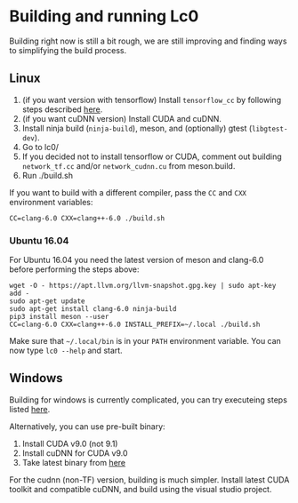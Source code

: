 # Building and running Lc0

Building right now is still a bit rough, we are still improving and finding ways to simplifying the build process.

## Linux

1. (if you want version with tensorflow) Install `tensorflow_cc` by following steps described [here](https://github.com/FloopCZ/tensorflow_cc).
2. (if you want cuDNN version) Install CUDA and cuDNN.
3. Install ninja build (`ninja-build`), meson, and (optionally) gtest (`libgtest-dev`).
4. Go to lc0/
5. If you decided not to install tensorflow or CUDA, comment out building `network_tf.cc` and/or `network_cudnn.cu` from meson.build.
6. Run ./build.sh

If you want to build with a different compiler, pass the `CC` and `CXX` environment variables:

    CC=clang-6.0 CXX=clang++-6.0 ./build.sh

### Ubuntu 16.04

For Ubuntu 16.04 you need the latest version of meson and clang-6.0 before performing the steps above:

    wget -O - https://apt.llvm.org/llvm-snapshot.gpg.key | sudo apt-key add -
    sudo apt-get update
    sudo apt-get install clang-6.0 ninja-build
    pip3 install meson --user
    CC=clang-6.0 CXX=clang++-6.0 INSTALL_PREFIX=~/.local ./build.sh

Make sure that `~/.local/bin` is in your `PATH` environment variable. You can now type `lc0 --help` and start.


## Windows

Building for windows is currently complicated, you can try executeing steps listed [here](https://github.com/glinscott/leela-chess/issues/334#issuecomment-382848569).

Alternatively, you can use pre-built binary:

1. Install CUDA v9.0 (not 9.1)
2. Install cuDNN for CUDA v9.0
3. Take latest binary from [here](https://crem.xyz/lc0/)

For the cudnn (non-TF) version, building is much simpler. Install latest CUDA toolkit and compatible cuDNN, and build using the visual studio project.
